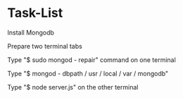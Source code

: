 # Task-List

Install Mongodb

Prepare two terminal tabs

Type "$ sudo mongod - repair" command on one terminal

Type "$ mongod - dbpath / usr / local / var / mongodb" 

Type "$ node server.js" on the other terminal
